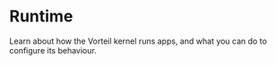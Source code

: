 # Runtime

Learn about how the Vorteil kernel runs apps, and what you can do to configure 
its behaviour.